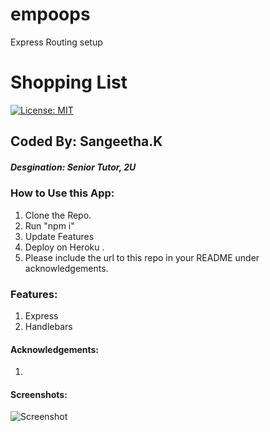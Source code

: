 # empoops
Express Routing setup

# Shopping List
[![License: MIT](https://img.shields.io/badge/License-MIT-yellow.svg)](https://opensource.org/licenses/MIT)

## Coded By: Sangeetha.K
##### Desgination: Senior Tutor, 2U

### How to Use this App:
1. Clone the Repo.
2. Run "npm i"
3. Update Features
4. Deploy on Heroku .
5. Please include the url to this repo in your README under acknowledgements. 


### Features:
1. Express
2. Handlebars




#### Acknowledgements:
1.


#### Screenshots:
![Screenshot](./ScreenshotImage.PNG)



